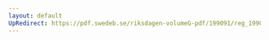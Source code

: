 ```yaml
---
layout: default
UpRedirect: https://pdf.swedeb.se/riksdagen-volumeG-pdf/199091/reg_199091/reg_199091_0237.pdf
---
```

